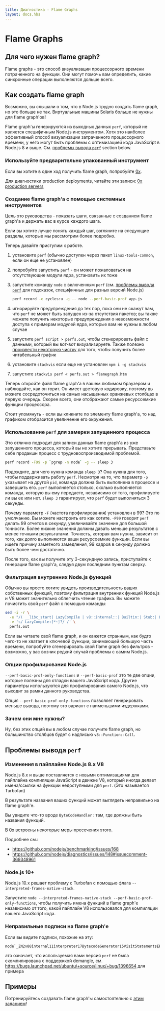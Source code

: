 ```yaml
---
title: Диагностика - Flame Graphs
layout: docs.hbs
---
```


# Flame Graphs

## Для чего нужен flame graph?

Flame graphs - это способ визуализации процессорного времени потраченного на функции. Они могут помочь вам определить, какие синхронные операции выполняются дольше всего.

## Как создать flame graph

Возможно, вы слышали о том, что в Node.js трудно создать flame graph, но это больше не так.
Виртуальные машины Solaris больше не нужны для flame graph'ов!

Flame graph'ы генерируются из выходных данных `perf`, который не является специфичным Node.js инструментом. Хотя это наиболее эффективный способ визуализации затраченного процессорного времени, у него могут быть проблемы с оптимизацией кода JavaScript в Node.js 8 и выше. См. [проблемы вывода `perf`](#perf-output-issues) section below.

### Используйте предварительно упакованный инструмент

Если вы хотите в один ход получить flame graph, попробуйте [0x](https://www.npmjs.com/package/0x).

Для диагностики production deployments, читайте эти записи: [0x production servers](https://github.com/davidmarkclements/0x/blob/master/docs/production-servers.md)

### Создание flame graph'а с помощью системных инструментов

Цель это руководства - показать шаги, связанные с созданием flame graph'а и держать вас в курсе каждого шага.

Если вы хотите лучше понять каждый шаг, взгляните на следующие разделы, которые мы рассмотрим более подробно.

Теперь давайте приступим к работе.

1. установите `perf` (обычно доступен через пакет `linux-tools-common`, если он еще не установлен)
2. попробуйте запустить `perf` - он может пожаловаться на отсутствующие модули ядра, установить их тоже
3. запустите команду `node` с включенным `perf` (см. [проблемы вывода `perf`](#perf-output-issues) для подсказок, специфичных для разных версий Node.js)

    ```bash
    perf record -e cycles:u -g -- node --perf-basic-prof app.js
    ```

4. игнорируйте предупреждения до тех пор, пока они не скажут вам, что `perf` не может быть запущен из-за отсутствия пакетов; вы также можете получить некоторые предупреждения о невозможности доступа к примерам модулей ядра, которые вам не нужны в любом случае
5. запустите `perf script > perfs.out`, чтобы сгенерировать файл с данными, который вы вот-вот визуализируете. Также полезно [произвести некоторую чистку](#filtering-out-node-js-internal-functions) для того, чтобы получить более читабельный график
6. установите `stackvis` если еще не установлен `npm i -g stackvis`
7. запустите `stackvis perf < perfs.out > flamegraph.htm`

Теперь откройте файл flame graph'а в вашем любимом браузером и наблюдайте, как он горит. Он имеет цветовую кодировку, поэтому вы можете сосредоточиться на самых насыщенных оранжевых столбцах в первую очередь. Скорее всего, они отображают самые ресурсоемкие функции процессора.

Стоит упомянуть - если вы кликните по элементу flame graph'а, то над графиком отобразится увеличение его окружения.

### Использование `perf` для замерки запущенного процесса

Это отлично подходит для записи данных flame graph'а из уже запущенного процесса, который вы не хотите прерывать. Представьте себе продакшн процесс с трудновоспроизводимой проблемой.

```bash
perf record -F99 -p `pgrep -n node` -g -- sleep 3
```

Подождите, для чего нужна команда `sleep 3`? Она нужна для того, чтобы поддерживать работу `perf`. Несмотря на то, что параметр `-p` указывает на другой `pid`, команда должна быть выполнена в процессе и завершить его.
`perf` выполняется столько, сколько выполняется команда, которую вы ему передаете, независимо от того, профилируете ли вы ее или нет. `sleep 3` гарантирует, что `perf` будет выполняться 3 секунды.

Почему параметр `-F` (частота профилирования) установлен в 99? Это по умолчанию. Вы можете настроить его как хотите.
`-F99` говорит `perf` делать 99 отчетов в секунду, увеличивайте значение для большой точности. Более низкие значения должны давать меньше результатов с менее точными результатами. Точность, которая вам нужна, зависит от того, как долго выполняются ваши ресурсоемкие функции. Если вы ищете причину заметного замедления, 99 кадров в секунду должно быть более чем достаточно.

После того, как вы получите эту 3-секундную запись, приступайте к генерации flame graph'а, следуя двум последним пунктам сверху.

### Фильтрация внутренних Node.js функций

Обычно вы просто хотите увидеть производительность ваших собственных функций, поэтому фильтрация внутренних функций Node.js и V8 может значительно облегчить чтение графика. Вы можете почистить свой `perf` файл с помощью команды:

```bash
sed -i -r \
  -e "/( __libc_start| LazyCompile | v8::internal::| Builtin:| Stub:| LoadIC:|\[unknown\]| LoadPolymorphicIC:)/d" \
  -e 's/ LazyCompile:[*~]?/ /' \
  perfs.out
```

Если вы читаете свой flame graph, и он кажется странным, как будто чего-то не хватает в ключевой функции, занимающей большую часть времени, попробуйте сгенерировать свой flame graph без фильтров - возможно, у вас возник редкий случай проблемы с самим Node.js.

### Опции профилирования Node.js

`--perf-basic-prof-only-functions` и `--perf-basic-prof` это те две опции, которые полезны для отладки вашего JavaScript кода. Другие параметры используются для профилирования самого Node.js, что выходит за рамки данного руководства.

Опция `--perf-basic-prof-only-functions` позволяет генерировать меньше вывода, поэтому это вариант с наименьшими издержками.

### Зачем они мне нужны?

Ну, без этих опций вы в любом случае получите flame graph, но большинство столбцов будет с надписью `v8::Function::Call`.

## Проблемы вывода `perf`

### Изменения в пайплайне Node.js 8.x V8

Node.js 8.x и выше поставляется с новыми оптимизациями для пайплайна компиляции JavaScript в движке V8, который иногда делает имена/ссылки на функции недоступными для `perf`. (Это называется Turbofan)

В результате названия ваших функций может выглядеть неправильно на flame graph'е.

Вы увидите что-то вроде `ByteCodeHandler:` там, где должны быть названия функций.

В [0x](https://www.npmjs.com/package/0x) встроены некоторые меры пресечения этого.

Подробнее см.:

* https://github.com/nodejs/benchmarking/issues/168
* https://github.com/nodejs/diagnostics/issues/148#issuecomment-369348961

### Node.js 10+

Node.js 10.x решает проблему с Turbofan с помощью флага `--interpreted-frames-native-stack`.

Запустите `node --interpreted-frames-native-stack --perf-basic-prof-only-functions`, чтобы получить имена функций в flame graph'е независимо от того, какой пайплайн V8 использовался для компиляции вашего JavaScript кода.

### Неправильные подписи на flame graph'е

Если вы видите подписи, похожие на эту:

```
node`_ZN2v88internal11interpreter17BytecodeGenerator15VisitStatementsEPNS0_8ZoneListIPNS0_9StatementEEE
```

это означает, что используемая вами версия `perf` не была скомпилирована с поддержкой demangle, см. https://bugs.launchpad.net/ubuntu/+source/linux/+bug/1396654 для примера

## Примеры

Потренируйтесь создавать flame graph'ы самостоятельно с [этим заданием](https://github.com/naugtur/node-example-flamegraph)!
